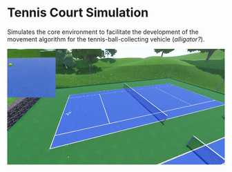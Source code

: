 # Tennis Court Simulation

Simulates the core environment to facilitate the development of the movement algorithm for the tennis-ball-collecting vehicle (_alligator?_).

![Current Visuals](tcsim.png)